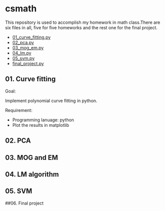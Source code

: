 # csmath

This repository is used to accomplish my homework in math class.There are six files in all, five for five homeworks and the rest one for the final project.
- [01_curve_fitting.py](https://github.com/Jieeee/csmath/blob/brunch527/01_curve_fitting.py)
- [02_pca.py](https://github.com/Jieeee/csmath/blob/brunch527/02_pca.py)
- [03_mog_em.py](https://github.com/Jieeee/csmath/blob/brunch527/03_mog_em.py)
- [04_lm.py](https://github.com/Jieeee/csmath/blob/brunch527/04_lm.py)
- [05_svm.py](https://github.com/Jieeee/csmath/blob/brunch527/05_svm.py)
- [final_project.py](https://github.com/Jieeee/csmath/blob/brunch527/final_project.py)

## 01. Curve fitting
Goal:

Implement polynomial curve fitting in python.

Requirement:

- Programming lanuage: python
- Plot the results in matplotlib



## 02. PCA
## 03. MOG and EM
## 04. LM algorithm
## 05. SVM
##06. Final project
